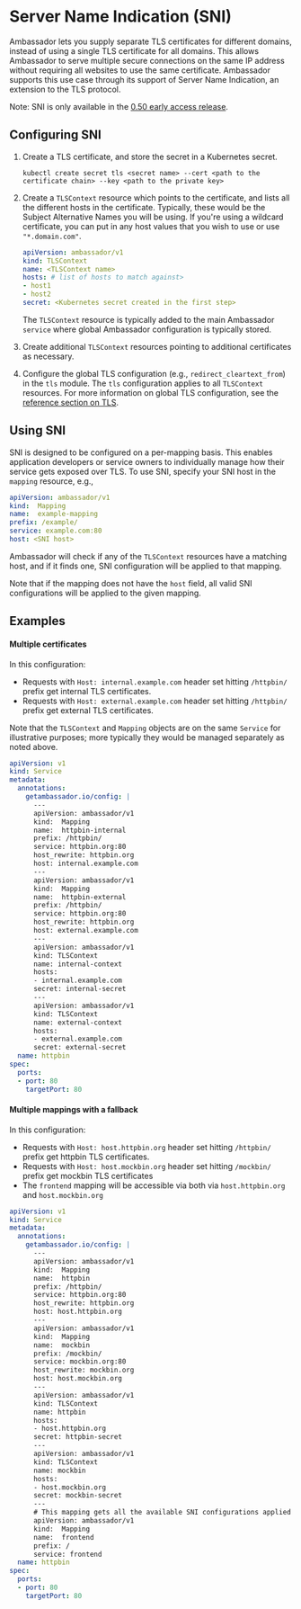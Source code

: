 # Server Name Indication (SNI)

Ambassador lets you supply separate TLS certificates for different domains, instead of using a single TLS certificate for all domains. This allows Ambassador to serve multiple secure connections on the same IP address without requiring all websites to use the same certificate. Ambassador supports this use case through its support of Server Name Indication, an extension to the TLS protocol.

Note: SNI is only available in the [0.50 early access release](/user-guide/early-access).

## Configuring SNI

1. Create a TLS certificate, and store the secret in a Kubernetes secret.
    ```console
    kubectl create secret tls <secret name> --cert <path to the certificate chain> --key <path to the private key>
    ```

2. Create a `TLSContext` resource which points to the certificate, and lists all the different hosts in the certificate. Typically, these would be the Subject Alternative Names you will be using. If you're using a wildcard certificate, you can put in any host values that you wish to use or use `"*.domain.com"`.

    ```yaml
    apiVersion: ambassador/v1
    kind: TLSContext
    name: <TLSContext name>
    hosts: # list of hosts to match against>
    - host1
    - host2
    secret: <Kubernetes secret created in the first step>
    ```

   The `TLSContext` resource is typically added to the main Ambassador `service` where global Ambassador configuration is typically stored.

3. Create additional `TLSContext` resources pointing to additional certificates as necessary.

4. Configure the global TLS configuration (e.g., `redirect_cleartext_from`) in the `tls` module. The `tls` configuration applies to all `TLSContext` resources. For more information on global TLS configuration, see the [reference section on TLS](/reference/core/tls).

## Using SNI

SNI is designed to be configured on a per-mapping basis. This enables application developers or service owners to individually manage how their service gets exposed over TLS. To use SNI, specify your SNI host in the `mapping` resource, e.g.,

```yaml
apiVersion: ambassador/v1
kind:  Mapping
name:  example-mapping
prefix: /example/
service: example.com:80
host: <SNI host>
```
Ambassador will check if any of the `TLSContext` resources have a matching host, and if it finds one, SNI configuration will be applied to that mapping.

Note that if the mapping does not have the `host` field, all valid SNI configurations will be applied to the given mapping.

## Examples

#### Multiple certificates

In this configuration:

* Requests with `Host: internal.example.com` header set hitting `/httpbin/` prefix get internal TLS certificates.
* Requests with `Host: external.example.com` header set hitting `/httpbin/` prefix get external TLS certificates.
    

Note that the `TLSContext` and `Mapping` objects are on the same `Service` for illustrative purposes; more typically they would be managed separately as noted above.
    
```yaml
apiVersion: v1
kind: Service
metadata:
  annotations:
    getambassador.io/config: |
      ---
      apiVersion: ambassador/v1
      kind:  Mapping
      name:  httpbin-internal
      prefix: /httpbin/
      service: httpbin.org:80
      host_rewrite: httpbin.org
      host: internal.example.com
      ---
      apiVersion: ambassador/v1
      kind:  Mapping
      name:  httpbin-external
      prefix: /httpbin/
      service: httpbin.org:80
      host_rewrite: httpbin.org
      host: external.example.com
      ---
      apiVersion: ambassador/v1
      kind: TLSContext
      name: internal-context
      hosts:
      - internal.example.com
      secret: internal-secret
      ---
      apiVersion: ambassador/v1
      kind: TLSContext
      name: external-context
      hosts:
      - external.example.com
      secret: external-secret
  name: httpbin
spec:
  ports:
  - port: 80
    targetPort: 80
```
    

#### Multiple mappings with a fallback

In this configuration:

* Requests with `Host: host.httpbin.org` header set hitting `/httpbin/` prefix get httpbin TLS certificates.
* Requests with `Host: host.mockbin.org` header set hitting `/mockbin/` prefix get mockbin TLS certificates
* The `frontend` mapping will be accessible via both via `host.httpbin.org` and `host.mockbin.org`
       
```yaml
apiVersion: v1
kind: Service
metadata:
  annotations:
    getambassador.io/config: |
      ---
      apiVersion: ambassador/v1
      kind:  Mapping
      name:  httpbin
      prefix: /httpbin/
      service: httpbin.org:80
      host_rewrite: httpbin.org
      host: host.httpbin.org
      ---
      apiVersion: ambassador/v1
      kind:  Mapping
      name:  mockbin
      prefix: /mockbin/
      service: mockbin.org:80
      host_rewrite: mockbin.org
      host: host.mockbin.org
      ---
      apiVersion: ambassador/v1
      kind: TLSContext
      name: httpbin
      hosts:
      - host.httpbin.org
      secret: httpbin-secret
      ---
      apiVersion: ambassador/v1
      kind: TLSContext
      name: mockbin
      hosts:
      - host.mockbin.org
      secret: mockbin-secret
      ---
      # This mapping gets all the available SNI configurations applied to it
      apiVersion: ambassador/v1
      kind:  Mapping
      name:  frontend
      prefix: /
      service: frontend
  name: httpbin
spec:
  ports:
  - port: 80
    targetPort: 80
```